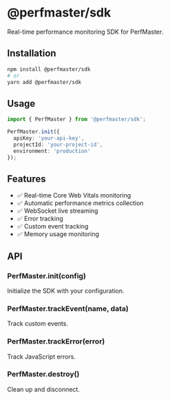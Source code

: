# @perfmaster/sdk

Real-time performance monitoring SDK for PerfMaster.

## Installation

```bash
npm install @perfmaster/sdk
# or
yarn add @perfmaster/sdk
```

## Usage

```typescript
import { PerfMaster } from '@perfmaster/sdk';

PerfMaster.init({
  apiKey: 'your-api-key',
  projectId: 'your-project-id',
  environment: 'production'
});
```

## Features

- ✅ Real-time Core Web Vitals monitoring
- ✅ Automatic performance metrics collection
- ✅ WebSocket live streaming
- ✅ Error tracking
- ✅ Custom event tracking
- ✅ Memory usage monitoring

## API

### PerfMaster.init(config)
Initialize the SDK with your configuration.

### PerfMaster.trackEvent(name, data)
Track custom events.

### PerfMaster.trackError(error)
Track JavaScript errors.

### PerfMaster.destroy()
Clean up and disconnect.